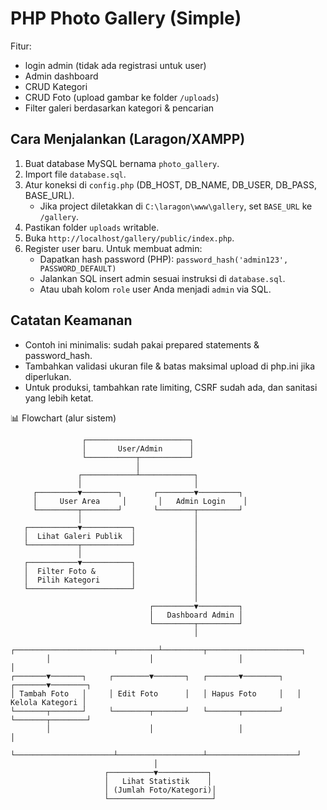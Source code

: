 # PHP Photo Gallery (Simple)

Fitur:
- login admin (tidak ada registrasi untuk user)
- Admin dashboard
- CRUD Kategori
- CRUD Foto (upload gambar ke folder `/uploads`)
- Filter galeri berdasarkan kategori & pencarian

## Cara Menjalankan (Laragon/XAMPP)
1. Buat database MySQL bernama `photo_gallery`.
2. Import file `database.sql`.
3. Atur koneksi di `config.php` (DB_HOST, DB_NAME, DB_USER, DB_PASS, BASE_URL).
   - Jika project diletakkan di `C:\laragon\www\gallery`, set `BASE_URL` ke `/gallery`.
4. Pastikan folder `uploads` writable.
5. Buka `http://localhost/gallery/public/index.php`.
6. Register user baru. Untuk membuat admin:
   - Dapatkan hash password (PHP): `password_hash('admin123', PASSWORD_DEFAULT)`
   - Jalankan SQL insert admin sesuai instruksi di `database.sql`.
   - Atau ubah kolom `role` user Anda menjadi `admin` via SQL.

## Catatan Keamanan
- Contoh ini minimalis: sudah pakai prepared statements & password_hash.
- Tambahkan validasi ukuran file & batas maksimal upload di php.ini jika diperlukan.
- Untuk produksi, tambahkan rate limiting, CSRF sudah ada, dan sanitasi yang lebih ketat.

📊 Flowchart (alur sistem)
```
                ┌───────────────────────┐
                │       User/Admin      │
                └───────────┬───────────┘
                            │
               ┌────────────┴────────────┐
               │                         │
     ┌─────────▼────────┐       ┌────────▼─────────┐
     │     User Area     │       │   Admin Login    │
     └─────────┬────────┘       └────────┬─────────┘
               │                         │
   ┌───────────▼───────────┐             │
   │  Lihat Galeri Publik  │             │
   └───────────┬───────────┘             │
               │                         │
   ┌───────────▼───────────┐             │
   │  Filter Foto &        │             │
   │  Pilih Kategori       │             │
   └───────────────────────┘             │
                                         │
                               ┌─────────▼─────────┐
                               │   Dashboard Admin │
                               └─────────┬─────────┘
                                         │
        ┌──────────────────────┬─────────┴─────────┬─────────────────────┐
        │                      │                   │                     │
┌───────▼───────┐     ┌────────▼───────┐   ┌───────▼────────┐   ┌───────▼────────┐
│ Tambah Foto   │     │ Edit Foto      │   │ Hapus Foto     │   │ Kelola Kategori │
└───────┬───────┘     └────────┬───────┘   └───────┬────────┘   └───────┬────────┘
        │                      │                   │                    │
        └──────────────────────┴───────────────────┴────────────────────┘
                                │
                     ┌──────────▼───────────┐
                     │   Lihat Statistik    │
                     │ (Jumlah Foto/Kategori)│
                     └───────────────────────┘
```
